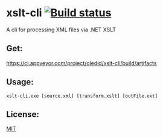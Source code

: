 # xslt-cli [![Build status](https://ci.appveyor.com/api/projects/status/rb7b9wcbpxtfm9vr?svg=true)](https://ci.appveyor.com/project/oledid/xslt-cli)

A cli for processing XML files via .NET XSLT

## Get:
https://ci.appveyor.com/project/oledid/xslt-cli/build/artifacts

## Usage:
```
xslt-cli.exe [source.xml] [transform.xslt] [outFile.ext]
```

## License:
[MIT](LICENSE)
